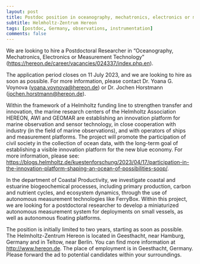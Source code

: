 ```yaml
---
layout: post
title: Postdoc position in oceanography, mechatronics, electronics or measurement technology (Geesthacht, Germany)
subtitle: Helmholtz-Zentrum Hereon
tags: [postdoc, Germany, observations, instrumentation]
comments: false
---
```

We are looking to hire a Postdoctoral Researcher in “Oceanography, Mechatronics, Electronics or Measurement Technology” (https://hereon.de/career/vacancies/024337/index.php.en).

The application period closes on 11 July 2023, and we are looking to hire as soon as possible. For more information, please contact Dr. Yoana G. Voynova (yoana.voynova@hereon.de) or Dr. Jochen Horstmann (jochen.horstmann@hereon.de).

Within the framework of a Helmholtz funding line to strengthen transfer and innovation, the marine research centers of the Helmholtz Association HEREON, AWI and GEOMAR are establishing an innovation platform for marine observation and sensor technology, in close cooperation with industry (in the field of marine observations), and with operators of ships and measurement platforms. The project will promote the participation of civil society in the collection of ocean data, with the long-term goal of establishing a visible innovation platform for the new blue economy. For more information, please see: https://blogs.helmholtz.de/kuestenforschung/2023/04/17/participation-in-the-innovation-platform-shaping-an-ocean-of-possibilities-soop/.

In the department of Coastal Productivity, we investigate coastal and estuarine biogeochemical processes, including primary production, carbon and nutrient cycles, and ecosystem dynamics, through the use of autonomous measurement technologies like FerryBox. Within this project, we are looking for a postdoctoral researcher to develop a miniaturized autonomous measurement system for deployments on small vessels, as well as autonomous floating platforms.

The position is initially limited to two years, starting as soon as possible. The Helmholtz-Zentrum Hereon is located in Geesthacht, near Hamburg, Germany and in Teltow, near Berlin. You can find more information at http://www.hereon.de. The place of employment is in Geesthacht, Germany.
Please forward the ad to potential candidates within your surroundings.
